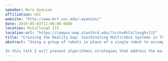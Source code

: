 ```yaml
---
speaker: Nora Ayanian
affiliation: USC
website: "http://www-bcf.usc.edu/~ayanian/"
date: 2019-05-03T11:00:00-0800
location: McCullough 115
location-url: "https://campus-map.stanford.edu/?srch=McCullough+115"
title: "Crossing the Reality Gap: Coordinating Multirobot Systems in The Physical World"
abstract: "Using a group of robots in place of a single robot to accomplish a complex task has many benefits such as redundancy, robustness, faster completion times, and the ability to be everywhere at once. The applications of such systems are wide and varied: Imagine teams of robots containing forest fires, filling urban skies with package deliveries, or searching for survivors after a natural disaster. These applications have been motivating multirobot research for years, but why aren’t they happening yet? These missions demand different roles for robots, necessitating a strategy for coordinated autonomy while respecting any constraints the particular environment or other team members may impose. As a result, current solutions for multirobot systems are often task- and environment-specific, requiring hand-tuning and an expert in the loop. They also require solutions that can manage complexity as the number of robots increases. Such inflexibility in deployment, reduced situational awareness, computational complexity, and need for multiple operators significantly limits widespread use of multirobot systems

In this talk I will present algorithmic strategies that address the main challenges that precludes the widespread adoption of multirobot systems. In particular, I will focus on strategies we have developed that automatically synthesize policies that are broadly applicable to navigating groups of robots in complex environment, from nearly real-time solutions for coordinating hundreds of robots to real-time collision avoidance. I will conclude with experimental results that validate our strategies using our CrazySwarm testbed -- a 49-UAV platform for testing multi-robot algorithms at a large scale."
---
```

